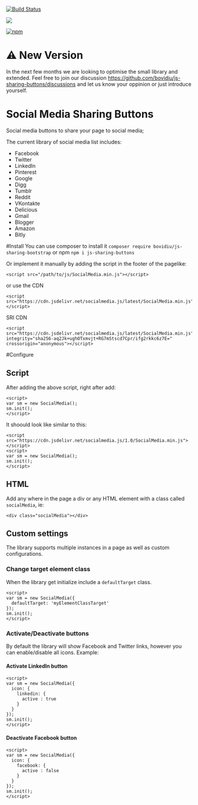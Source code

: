 [![Build Status](https://travis-ci.org/bovidiu/js-sharing-buttons.svg?branch=v1.4-dev)](https://travis-ci.org/bovidiu/js-sharing-buttons)

[![](https://data.jsdelivr.com/v1/package/npm/js-sharing-buttons/badge)](https://www.jsdelivr.com/package/npm/js-sharing-buttons)

[![npm](https://img.shields.io/npm/dt/js-sharing-buttons.svg?logo=npm)](https://www.npmjs.com/package/js-sharing-buttons)


# :warning: New Version
In the next few months we are looking to optimise the small library and extended. Feel free to join our discussion https://github.com/bovidiu/js-sharing-buttons/discussions and let us know your oppinion or just introduce yourself.


# Social Media Sharing Buttons

Social media buttons to share your page to social media;

The current library of social media list includes:
* Facebook
* Twitter
* LinkedIn
* Pinterest
* Google
* Digg
* Tumblr
* Reddit
* VKontakte
* Delicious
* Gmail
* Blogger
* Amazon
* Bitly

#Install
You can use composer to install it `composer require bovidiu/js-sharing-bootstrap` or npm `npm i js-sharing-buttons` 

Or implement it manually by adding the script in the footer of the pagelike:

```$xslt                                    
<script src="/path/to/js/SocialMedia.min.js"></script>
```
or use the CDN
```$xslt
<script src="https://cdn.jsdelivr.net/socialmedia.js/latest/SocialMedia.min.js"></script>
```
SRI CDN
```$xslt
<script src="https://cdn.jsdelivr.net/socialmedia.js/latest/SocialMedia.min.js" integrity="sha256-aq2Jk+ughOTxmvjt+RG7mStscd7Cpr/ifg2rkkc6z7E=" crossorigin="anonymous"></script>
```

#Configure

## Script
After adding the above script, right after add:
```$xslt
<script>
var sm = new SocialMedia();
sm.init();
</script>
```
It shoould look like similar to this:

```$xslt
<script src="https://cdn.jsdelivr.net/socialmedia.js/1.0/SocialMedia.min.js"></script>
<script>
var sm = new SocialMedia();
sm.init();
</script>
```

## HTML
Add any where in the page a div or any HTML element with a class called `socialMedia`, ie:

```
<div class="socialMedia"></div>
```

## Custom settings
The library supports multiple instances in a page as well as custom configurations.

### Change target element class
When the library get initialize include a `defaultTarget` class.

```$xslt
<script>
var sm = new SocialMedia({
  defaultTarget: 'myElementClassTarget'
});
sm.init();
</script>
```
### Activate/Deactivate buttons
By default the library will show Facebook and Twitter links, however you can enable/disable all icons.
Example:
#### Activate LinkedIn button
```$xslt
<script>
var sm = new SocialMedia({
  icon: {
    linkedin: {
      active : true
    }
  }
});
sm.init();
</script>
```
#### Deactivate Facebook button

```$xslt
<script>
var sm = new SocialMedia({
  icon: {
    facebook: {
      active : false
    }
  }
});
sm.init();
</script>
```


